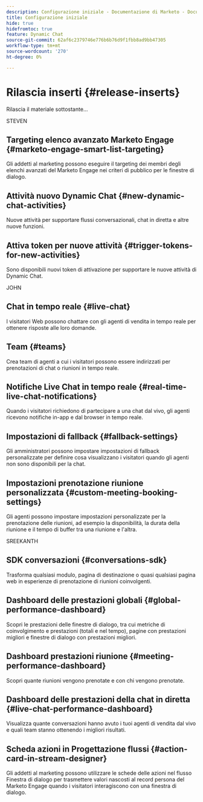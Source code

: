 ```yaml
---
description: Configurazione iniziale - Documentazione di Marketo - Documentazione del prodotto
title: Configurazione iniziale
hide: true
hidefromtoc: true
feature: Dynamic Chat
source-git-commit: 62af6c2379746e776b6b76d9f1fbb8ad9bb47305
workflow-type: tm+mt
source-wordcount: '270'
ht-degree: 0%

---
```


# Rilascia inserti {#release-inserts}

Rilascia il materiale sottostante...

STEVEN

## Targeting elenco avanzato Marketo Engage {#marketo-engage-smart-list-targeting}

Gli addetti al marketing possono eseguire il targeting dei membri degli elenchi avanzati del Marketo Engage nei criteri di pubblico per le finestre di dialogo.

## Attività nuovo Dynamic Chat {#new-dynamic-chat-activities}

Nuove attività per supportare flussi conversazionali, chat in diretta e altre nuove funzioni.

## Attiva token per nuove attività {#trigger-tokens-for-new-activities}

Sono disponibili nuovi token di attivazione per supportare le nuove attività di Dynamic Chat.


JOHN

## Chat in tempo reale {#live-chat}

I visitatori Web possono chattare con gli agenti di vendita in tempo reale per ottenere risposte alle loro domande.

## Team {#teams}

Crea team di agenti a cui i visitatori possono essere indirizzati per prenotazioni di chat o riunioni in tempo reale.

## Notifiche Live Chat in tempo reale {#real-time-live-chat-notifications}

Quando i visitatori richiedono di partecipare a una chat dal vivo, gli agenti ricevono notifiche in-app e dal browser in tempo reale.

## Impostazioni di fallback {#fallback-settings}

Gli amministratori possono impostare impostazioni di fallback personalizzate per definire cosa visualizzano i visitatori quando gli agenti non sono disponibili per la chat.

## Impostazioni prenotazione riunione personalizzata {#custom-meeting-booking-settings}

Gli agenti possono impostare impostazioni personalizzate per la prenotazione delle riunioni, ad esempio la disponibilità, la durata della riunione e il tempo di buffer tra una riunione e l&#39;altra.


SREEKANTH

## SDK conversazioni {#conversations-sdk}

Trasforma qualsiasi modulo, pagina di destinazione o quasi qualsiasi pagina web in esperienze di prenotazione di riunioni coinvolgenti.

## Dashboard delle prestazioni globali {#global-performance-dashboard}

Scopri le prestazioni delle finestre di dialogo, tra cui metriche di coinvolgimento e prestazioni (totali e nel tempo), pagine con prestazioni migliori e finestre di dialogo con prestazioni migliori.

## Dashboard prestazioni riunione {#meeting-performance-dashboard}

Scopri quante riunioni vengono prenotate e con chi vengono prenotate.

## Dashboard delle prestazioni della chat in diretta {#live-chat-performance-dashboard}

Visualizza quante conversazioni hanno avuto i tuoi agenti di vendita dal vivo e quali team stanno ottenendo i migliori risultati.

## Scheda azioni in Progettazione flussi {#action-card-in-stream-designer}

Gli addetti al marketing possono utilizzare le schede delle azioni nel flusso Finestra di dialogo per trasmettere valori nascosti al record persona del Marketo Engage quando i visitatori interagiscono con una finestra di dialogo.

